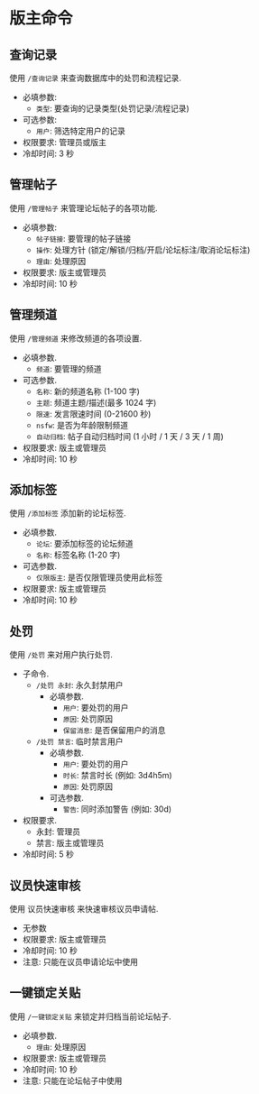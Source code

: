 # 版主命令

## 查询记录

使用 `/查询记录` 来查询数据库中的处罚和流程记录.

- 必填参数:
  - `类型`: 要查询的记录类型(处罚记录/流程记录)
- 可选参数:
  - `用户`: 筛选特定用户的记录
- 权限要求: 管理员或版主
- 冷却时间: 3 秒

## 管理帖子

使用 `/管理帖子` 来管理论坛帖子的各项功能.

- 必填参数:
  - `帖子链接`: 要管理的帖子链接
  - `操作`: 处理方针 (锁定/解锁/归档/开启/论坛标注/取消论坛标注)
  - `理由`: 处理原因
- 权限要求: 版主或管理员
- 冷却时间: 10 秒

## 管理频道

使用 `/管理频道` 来修改频道的各项设置.

- 必填参数.
  - `频道`: 要管理的频道
- 可选参数.
  - `名称`: 新的频道名称 (1-100 字)
  - `主题`: 频道主题/描述(最多 1024 字)
  - `限速`: 发言限速时间 (0-21600 秒)
  - `nsfw`: 是否为年龄限制频道
  - `自动归档`: 帖子自动归档时间 (1 小时 / 1 天 / 3 天 / 1 周)
- 权限要求: 版主或管理员
- 冷却时间: 10 秒

## 添加标签

使用 `/添加标签` 添加新的论坛标签.

- 必填参数.
  - `论坛`: 要添加标签的论坛频道
  - `名称`: 标签名称 (1-20 字)
- 可选参数.
  - `仅限版主`: 是否仅限管理员使用此标签
- 权限要求: 版主或管理员
- 冷却时间: 10 秒

## 处罚

使用 `/处罚` 来对用户执行处罚.

- 子命令.
  - `/处罚 永封`: 永久封禁用户
    - 必填参数.
      - `用户`: 要处罚的用户
      - `原因`: 处罚原因
      - `保留消息`: 是否保留用户的消息
  - `/处罚 禁言`: 临时禁言用户
    - 必填参数.
      - `用户`: 要处罚的用户
      - `时长`: 禁言时长 (例如: 3d4h5m)
      - `原因`: 处罚原因
    - 可选参数.
      - `警告`: 同时添加警告 (例如: 30d)
- 权限要求.
  - 永封: 管理员
  - 禁言: 版主或管理员
- 冷却时间: 5 秒

## 议员快速审核

使用 议员快速审核 来快速审核议员申请帖.

- 无参数
- 权限要求: 版主或管理员
- 冷却时间: 10 秒
- 注意: 只能在议员申请论坛中使用

## 一键锁定关贴

使用 `/一键锁定关贴` 来锁定并归档当前论坛帖子.

- 必填参数.
  - `理由`: 处理原因
- 权限要求: 版主或管理员
- 冷却时间: 10 秒
- 注意: 只能在论坛帖子中使用
